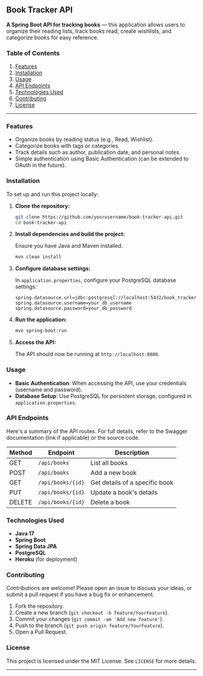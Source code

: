## Book Tracker API

**A Spring Boot API for tracking books** — this application allows users to organize their reading lists, track books read, create wishlists, and categorize books for easy reference.

### Table of Contents

1. [Features](#features)
2. [Installation](#installation)
3. [Usage](#usage)
4. [API Endpoints](#api-endpoints)
5. [Technologies Used](#technologies-used)
6. [Contributing](#contributing)
7. [License](#license)

---

### Features

- Organize books by reading status (e.g., Read, Wishlist).
- Categorize books with tags or categories.
- Track details such as author, publication date, and personal notes.
- Simple authentication using Basic Authentication (can be extended to OAuth in the future).

### Installation

To set up and run this project locally:

1. **Clone the repository:**

   ```bash
   git clone https://github.com/yourusername/book-tracker-api.git
   cd book-tracker-api
   ```

2. **Install dependencies and build the project:**

   Ensure you have Java and Maven installed.

   ```bash
   mvn clean install
   ```

3. **Configure database settings:**

   In `application.properties`, configure your PostgreSQL database settings:

   ```properties
   spring.datasource.url=jdbc:postgresql://localhost:5432/book_tracker
   spring.datasource.username=your_db_username
   spring.datasource.password=your_db_password
   ```

4. **Run the application:**

   ```bash
   mvn spring-boot:run
   ```

5. **Access the API:**

   The API should now be running at `http://localhost:8080`.

### Usage

- **Basic Authentication**: When accessing the API, use your credentials (username and password).
- **Database Setup**: Use PostgreSQL for persistent storage, configured in `application.properties`.

### API Endpoints

Here's a summary of the API routes. For full details, refer to the Swagger documentation (link if applicable) or the source code.

| Method | Endpoint                 | Description                     |
|--------|---------------------------|---------------------------------|
| GET    | `/api/books`             | List all books                  |
| POST   | `/api/books`             | Add a new book                  |
| GET    | `/api/books/{id}`        | Get details of a specific book  |
| PUT    | `/api/books/{id}`        | Update a book's details         |
| DELETE | `/api/books/{id}`        | Delete a book                   |

### Technologies Used

- **Java 17**
- **Spring Boot**
- **Spring Data JPA**
- **PostgreSQL**
- **Heroku** (for deployment)

### Contributing

Contributions are welcome! Please open an issue to discuss your ideas, or submit a pull request if you have a bug fix or enhancement.

1. Fork the repository.
2. Create a new branch (`git checkout -b feature/YourFeature`).
3. Commit your changes (`git commit -am 'Add new feature'`).
4. Push to the branch (`git push origin feature/YourFeature`).
5. Open a Pull Request.

### License

This project is licensed under the MIT License. See `LICENSE` for more details.

---